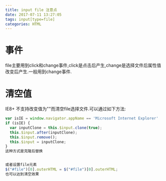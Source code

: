 ```yaml
---
title: input file 注意点
date: 2017-07-11 13:27:05
tags: input[type=file]
categories: HTML
---
```



# 事件
file主要用到click和change事件,click是点击后产生,change是选择文件后属性值改变后产生.一般用到change事件.

# 清空值
IE8+ 不支持改变值为""而清空file选择文件.可以通过如下方法:
```javascript
var isIE = window.navigator.appName == 'Microsoft Internet Explorer'
if (isIE) { 
  var inputClone = this.$input.clone(true);
  this.$input.after(inputClone);
  this.$input.remove();
  this.$input = inputClone;
} 
这种方式是克隆后替换


或者设置file元素
$("#file")[0].outerHTML = $("#file")[0].outerHTML;
也可以达到清空效果

```
